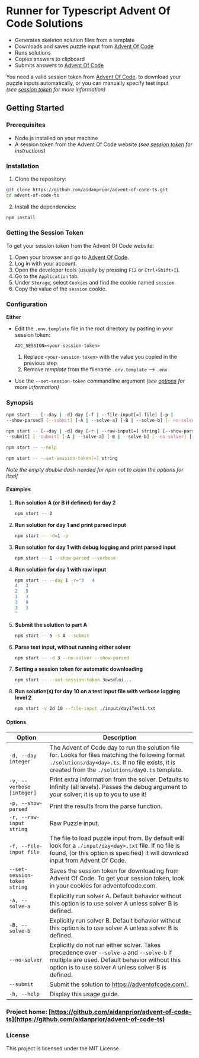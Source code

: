 # Runner for Typescript Advent Of Code Solutions

- Generates skeleton solution files from a template
- Downloads and saves puzzle input from [Advent Of Code](https://adventofcode.com/)
- Runs solutions
- Copies answers to clipboard
- Submits answers to [Advent Of Code](https://adventofcode.com/)

You need a valid session token from [Advent Of Code](https://adventofcode.com/), to download your puzzle inputs automatically, or you can manually specify test input  
_(see [session token](#getting-the-session-token) for more information)_

## Getting Started

### Prerequisites

- Node.js installed on your machine
- A session token from the Advent Of Code website _(see [session token](#getting-the-session-token) for instructions)_

### Installation

1. Clone the repository:

```sh
git clone https://github.com/aidanprior/advent-of-code-ts.git
cd advent-of-code-ts
```

2. Install the dependencies:

```sh
npm install
```

### Getting the Session Token

To get your session token from the Advent Of Code website:

1. Open your browser and go to [Advent Of Code](https://adventofcode.com/).
2. Log in with your account.
3. Open the developer tools (usually by pressing `F12` or `Ctrl+Shift+I`).
4. Go to the `Application` tab.
5. Under `Storage`, select `Cookies` and find the cookie named `session`.
6. Copy the value of the `session` cookie.

### Configuration

**Either**

- Edit the `.env.template` file in the root directory by pasting in your session token:

  ```env
  AOC_SESSION=<your-session-token>
  ```

  1. Replace `<your-session-token>` with the value you copied in the previous step.
  2. Remove _template_ from the filename
     `.env.template` --> `.env`

- Use the `--set-session-token` commandline argument _(see [options](#options) for more information)_

### Synopsis

```sh
npm start -- [--day | -d] day [-f | --file-input[=] file] [-p |
--show-parsed] [--submit] [-A | --solve-a] [-B | --solve-b] [--no-solver] [-v | --verbose integer]
```

```sh
npm start -- [--day | -d] day [-r | --raw-input[=] string] [--show-parsed
--submit] [--submit] [-A | --solve-a] [-B | --solve-b] [--no-solver] [-v | --verbose integer]
```

```sh
npm start -- --help
```

```sh
npm start -- --set-session-token[=] string
```

_Note the empty double dash needed for npm not to claim the options for itself_

#### Examples

1. **Run solution A (or B if defined) for day 2**

   ```sh
   npm start -- 2
   ```

2. **Run solution for day 1 and print parsed input**

   ```sh
   npm start -- -d=1 -p
   ```

3. **Run solution for day 1 with debug logging and print parsed input**

   ```sh
   npm start -- 1 --show-parsed --verbose
   ```

4. **Run solution for day 1 with raw input**

   ```sh
   npm start -- --day 1 -r="3   4
   4   3
   2   5
   1   3
   3   9
   3   3
   "
   ```

5. **Submit the solution to part A**

   ```sh
   npm start -- 5 -s A --submit
   ```

6. **Parse test input, without running either solver**

   ```sh
   npm start -- -d 3 --no-solver --show-parsed
   ```

7. **Setting a session token for automatic downloading**

   ```sh
   npm start -- --set-session-token 3owsdloi...
   ```

8. **Run solution(s) for day 10 on a test input file with verbose logging level 2**

   ```sh
   npm start -v 2d 10 --file-input ./input/day1Test1.txt
   ```

#### Options

| Option                       | Description                                                                                                                                                                                             |
| ---------------------------- | ------------------------------------------------------------------------------------------------------------------------------------------------------------------------------------------------------- |
| `-d, --day integer`          | The Advent of Code day to run the solution file for. Looks for files matching the following format `./solutions/day<day>.ts`. If no file exists, it is created from the `./solutions/day0.ts` template. |
| `-v, --verbose [integer]`    | Print extra information from the solver. Defaults to Infinity (all levels). Passes the debug argument to your solver; it is up to you to use it!                                                        |
| `-p, --show-parsed`          | Print the results from the parse function.                                                                                                                                                              |
| `-r, --raw-input string`     | Raw Puzzle input.                                                                                                                                                                                       |
| `-f, --file-input file`      | The file to load puzzle input from. By default will look for a `./input/day<day>.txt` file. If no file is found, (or this option is specified) it will download input from Advent Of Code.              |
| `--set-session-token string` | Saves the session token for downloading from Advent Of Code. To get your session token, look in your cookies for adventofcode.com.                                                                      |
| `-A, --solve-a`              | Explicitly run solver A. Default behavior without this option is to use solver A unless solver B is defined.                                                                                            |
| `-B, --solve-b`              | Explicitly run solver B. Default behavior without this option is to use solver A unless solver B is defined.                                                                                            |
| `--no-solver`                | Explicitly do not run either solver. Takes precedence over `--solve-a` and `--solve-b` if multiple are used. Default behavior without this option is to use solver A unless solver B is defined.        |
| `--submit`                   | Submit the solution to https://adventofcode.com/.                                                                                                                                                       |
| `-h, --help`                 | Display this usage guide.                                                                                                                                                                               |

### Project home: [https://github.com/aidanprior/advent-of-code-ts](https://github.com/aidanprior/advent-of-code-ts)

### License

This project is licensed under the MIT License.
